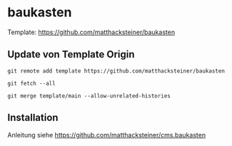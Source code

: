 # baukasten

Template: https://github.com/matthacksteiner/baukasten

## Update von Template Origin

`git remote add template https://github.com/matthacksteiner/baukasten`

`git fetch --all`

`git merge template/main --allow-unrelated-histories`

## Installation

Anleitung siehe https://github.com/matthacksteiner/cms.baukasten
